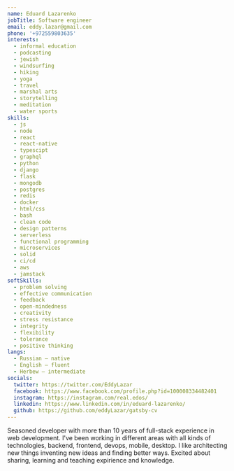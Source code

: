 ```yaml
---
name: Eduard Lazarenko
jobTitle: Software engineer
email: eddy.lazar@gmail.com
phone: '+972559803635'
interests:
  - informal education
  - podcasting
  - jewish
  - windsurfing
  - hiking
  - yoga
  - travel
  - marshal arts
  - storytelling
  - meditation
  - water sports
skills:
  - js
  - node
  - react
  - react-native
  - typescipt
  - graphql
  - python
  - django
  - flask
  - mongodb
  - postgres
  - redis
  - docker
  - html/css
  - bash
  - clean code
  - design patterns
  - serverless
  - functional programming
  - microservices
  - solid
  - ci/cd
  - aws
  - jamstack
softSkills:
  - problem solving
  - effective communication
  - feedback
  - open-mindedness
  - creativity
  - stress resistance
  - integrity
  - flexibility
  - tolerance
  - positive thinking
langs:
  - Russian — native
  - English — fluent
  - Herbew — intermediate
socials:
  twitter: https://twitter.com/EddyLazar
  facebook: https://www.facebook.com/profile.php?id=100008334482401
  instagram: https://instagram.com/real.edos/
  linkedin: https://www.linkedin.com/in/eduard-lazarenko/
  github: https://github.com/eddyLazar/gatsby-cv
---
```


Seasoned developer with more than 10 years of full-stack experience in web development. I've been working in different areas  with all kinds of technologies, backend, frontend, devops, mobile, desktop. I like architecting new things inventing new ideas and finding better ways. Excited about sharing, learning and teaching expirience and knowledge.
